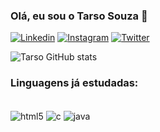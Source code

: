 
### Olá, eu sou o Tarso Souza 👋

[![Linkedin](https://img.shields.io/badge/LinkedIn-0077B5?style=for-the-badge&logo=linkedin&logoColor=white)](https://www.linkedin.com/in/tarso-souza-b6412819b/)
[![Instagram](https://img.shields.io/badge/Instagram-E4405F?style=for-the-badge&logo=instagram&logoColor=white)](https://www.instagram.com/tarsouzaa/)
[![Twitter](https://img.shields.io/badge/Twitter-1DA1F2?style=for-the-badge&logo=twitter&logoColor=white)](https://twitter.com/tarsouz)

![Tarso GitHub stats](https://github-readme-stats.vercel.app/api?username=tarsouza&show_icons=true&theme=dracula)

### Linguagens já estudadas:

<div style="display: inline_blok"><br/>

<img align="center" alt="html5" src="https://img.shields.io/badge/HTML5-E34F26?style=for-the-badge&logo=html5&logoColor=white"/>
<img align="center" alt="c" src="https://img.shields.io/badge/C-00599C?style=for-the-badge&logo=c&logoColor=white"/>
<img align="center" alt="java" src="https://img.shields.io/badge/Java-ED8B00?style=for-the-badge&logo=java&logoColor=white"/>

</div>
